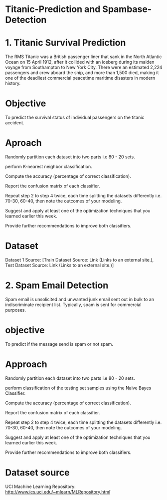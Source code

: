 # Titanic-Prediction and Spambase-Detection

# 1. Titanic Survival Prediction
The RMS Titanic was a British passenger liner that sank in the North Atlantic Ocean on 15 April 1912, after it collided with an iceberg during its maiden voyage from Southampton to New York City. There were an estimated 2,224 passengers and crew aboard the ship, and more than 1,500 died, making it one of the deadliest commercial peacetime maritime disasters in modern history.

# Objective
To predict the survival status of individual passengers on the titanic accident.

# Aproach 
Randomly partition each dataset into two parts i.e 80 - 20 sets.

perform K-nearest neighbor classification.

Compute the accuracy (percentage of correct classification).

Report the confusion matrix of each classifier.

Repeat step 2 to step 4 twice, each time splitting the datasets differently i.e. 70-30, 60-40, then note the outcomes of your modeling.

Suggest and apply at least one of the optimization techniques that you learned earlier this week.

Provide further recommendations to improve both classifiers.

# Dataset
Dataset 1 Source: [Train Dataset Source: Link (Links to an external site.), Test Dataset Source: Link (Links to an external site.)]



# 2. Spam Email Detection
Spam email is unsolicited and unwanted junk email sent out in bulk to an indiscriminate recipient list. Typically, spam is sent for commercial purposes.

# objective
To predict if the message send is spam or not spam.

# Approach
Randomly partition each dataset into two parts i.e 80 - 20 sets.

perform classification of the testing set samples using the Naive Bayes Classifier.

Compute the accuracy (percentage of correct classification).

Report the confusion matrix of each classifier.

Repeat step 2 to step 4 twice, each time splitting the datasets differently i.e. 70-30, 60-40, then note the outcomes of your modeling.

Suggest and apply at least one of the optimization techniques that you learned earlier this week.

Provide further recommendations to improve both classifiers.

# Dataset source
UCI Machine Learning Repository: http://www.ics.uci.edu/~mlearn/MLRepository.html'

